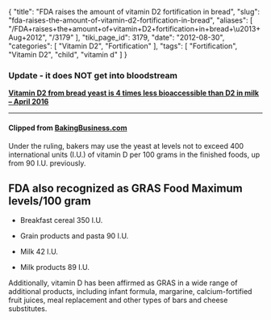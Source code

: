 {
    "title": "FDA raises the amount of vitamin D2 fortification in bread",
    "slug": "fda-raises-the-amount-of-vitamin-d2-fortification-in-bread",
    "aliases": [
        "/FDA+raises+the+amount+of+vitamin+D2+fortification+in+bread+\u2013+Aug+2012",
        "/3179"
    ],
    "tiki_page_id": 3179,
    "date": "2012-08-30",
    "categories": [
        "Vitamin D2",
        "Fortification"
    ],
    "tags": [
        "Fortification",
        "Vitamin D2",
        "child",
        "vitamin d"
    ]
}


### Update - it does NOT get into bloodstream

 **[Vitamin D2 from bread yeast is 4 times less bioaccessible than D2 in milk – April 2016](/tags/vitamin-d2-from-bread-yeast-is-4-times-less-bioaccessible-than-d2-in-milk-april-2016.html)** 

---

#### Clipped from [BakingBusiness.com](http://www.bakingbusiness.com/articles/news_home/Regulatory/2012/08/Petition_to_raise_vitamin_D_in.aspx?ID=%7BDA0C8D0C-93AB-4576-AA30-634106C11DAC%7D&cck=1%20)

Under the ruling, bakers may use the yeast at levels not to exceed 400 international units (I.U.) of vitamin D per 100 grams in the finished foods, up from 90 I.U. previously. 

## FDA also recognized as GRAS Food Maximum levels/100 gram

* Breakfast cereal 350 I.U. 

* Grain products and pasta 90 I.U. 

* Milk 42 I.U. 

* Milk products 89 I.U.

Additionally, vitamin D has been affirmed as GRAS in a wide range of additional products, including infant formula, margarine, calcium-fortified fruit juices, meal replacement and other types of bars and cheese substitutes.